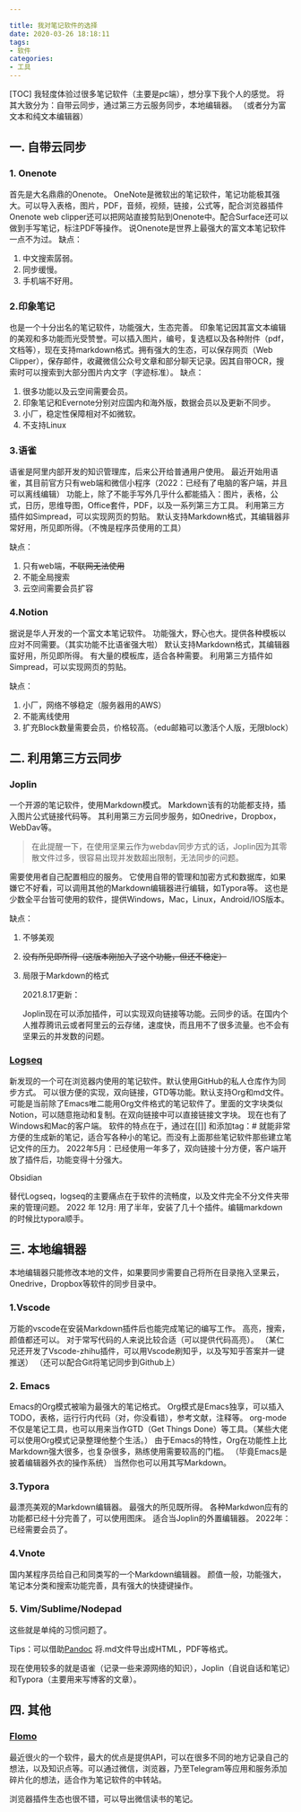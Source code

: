 ```yaml
---

title: 我对笔记软件的选择
date: 2020-03-26 18:18:11
tags: 
- 软件 
categories: 
- 工具
---
```

[TOC]
我轻度体验过很多笔记软件（主要是pc端），想分享下我个人的感觉。
将其大致分为：自带云同步，通过第三方云服务同步，本地编辑器。
（或者分为富文本和纯文本编辑器）

## 一. 自带云同步

### 1. Onenote

首先是大名鼎鼎的Onenote。
OneNote是微软出的笔记软件，笔记功能极其强大。可以导入表格，图片，PDF，音频，视频，链接，公式等，配合浏览器插件Onenote web clipper还可以把网站直接剪贴到Onenote中。配合Surface还可以做到手写笔记，标注PDF等操作。
说Onenote是世界上最强大的富文本笔记软件一点不为过。
缺点：

1. 中文搜索孱弱。
2. 同步缓慢。
3. 手机端不好用。

### 2.印象笔记

也是一个十分出名的笔记软件，功能强大，生态完善。
印象笔记因其富文本编辑的美观和多功能而光受赞誉。可以插入图片，编号，复选框以及各种附件（pdf，文档等），现在支持markdown格式。拥有强大的生态，可以保存网页（Web Clipper），保存邮件，收藏微信公众号文章和部分聊天记录。因其自带OCR，搜索时可以搜索到大部分图片内文字（字迹标准）。
缺点：

1. 很多功能以及云空间需要会员。
2. 印象笔记和Evernote分别对应国内和海外版，数据会员以及更新不同步。
3. 小厂，稳定性保障相对不如微软。
4. 不支持Linux

### 3.语雀

语雀是阿里内部开发的知识管理库，后来公开给普通用户使用。
最近开始用语雀，其目前官方只有web端和微信小程序（2022：已经有了电脑的客户端，并且可以离线编辑）
功能上，除了不能手写外几乎什么都能插入：图片，表格，公式，日历，思维导图，Office套件，PDF，以及一系列第三方工具。
利用第三方插件如Simpread，可以实现网页的剪贴。
默认支持Markdown格式，其编辑器非常好用，所见即所得。（不愧是程序员使用的工具）

缺点：

1. 只有web端，~~不联网无法使用~~
2. 不能全局搜索
3. 云空间需要会员扩容

### 4.Notion

据说是华人开发的一个富文本笔记软件。
功能强大，野心也大。提供各种模板以应对不同需要。（其实功能不比语雀强大啦）
默认支持Markdown格式，其编辑器蛮好用，所见即所得。
有大量的模板库，适合各种需要。
利用第三方插件如Simpread，可以实现网页的剪贴。

缺点：

1. 小厂，网络不够稳定（服务器用的AWS）
2. 不能离线使用
3. 扩充Block数量需要会员，价格较高。（edu邮箱可以激活个人版，无限block）

## 二. 利用第三方云同步

### Joplin

一个开源的笔记软件，使用Markdown模式。
Markdown该有的功能都支持，插入图片公式链接代码等。
其利用第三方云同步服务，如Onedrive，Dropbox，WebDav等。

> 在此提醒一下，在使用坚果云作为webdav同步方式的话，Joplin因为其零散文件过多，很容易出现并发数超出限制，无法同步的问题。

需要使用者自己配置相应的服务。
它使用自带的管理和加密方式和数据库，如果嫌它不好看，可以调用其他的Markdown编辑器进行编辑，如Typora等。
这也是少数全平台皆可使用的软件，提供Windows，Mac，Linux，Android/IOS版本。

缺点：

1. 不够美观

2. ~~没有所见即所得（这版本刚加入了这个功能，但还不稳定）~~

3. 局限于Markdown的格式

   2021.8.17更新：

   Joplin现在可以添加插件，可以实现双向链接等功能。云同步的话。在国内个人推荐腾讯云或者阿里云的云存储，速度快，而且用不了很多流量。也不会有坚果云的并发数的问题。

### [Logseq](https://logseq.com)

新发现的一个可在浏览器内使用的笔记软件。默认使用GitHub的私人仓库作为同步方式。
可以很方便的实现，双向链接，GTD等功能。默认支持Org和md文件。可能是当前除了Emacs唯二能用Org文件格式的笔记软件了。里面的文字块类似Notion，可以随意拖动和复制。在双向链接中可以直接链接文字块。
现在也有了Windows和Mac的客户端。
软件的特点在于，通过在[[]] 和添加tag：# 就能非常方便的生成新的笔记，适合写各种小的笔记。而没有上面那些笔记软件那些建立笔记文件的压力。
2022年5月：已经使用一年多了，双向链接十分方便，客户端开放了插件后，功能变得十分强大。

Obsidian 

替代Logseq，logseq的主要痛点在于软件的流畅度，以及文件完全不分文件夹带来的管理问题。
2022 年 12月: 用了半年，安装了几十个插件。编辑markdown 的时候比typora顺手。
## 三. 本地编辑器

本地编辑器只能修改本地的文件，如果要同步需要自己将所在目录拖入坚果云，Onedrive，Dropbox等软件的同步目录中。

### 1.Vscode

万能的vscode在安装Markdown插件后也能完成笔记的编写工作。
高亮，搜索，颜值都还可以。
对于常写代码的人来说比较合适（可以提供代码高亮）。
（某仁兄还开发了Vscode-zhihu插件，可以用Vscode刷知乎，以及写知乎答案并一键推送）
（还可以配合Git将笔记同步到Github上）

### 2. Emacs

Emacs的Org模式被喻为最强大的笔记格式。
Org模式是Emacs独享，可以插入TODO，表格，运行行内代码（对，你没看错），参考文献，注释等。
org-mode不仅是笔记工具，也可以用来当作GTD（Get Things Done）等工具。（某些大佬可以使用Org模式记录整理他整个生活。）
由于Emacs的特性，Org在功能性上比Markdown强大很多，也复杂很多，熟练使用需要较高的门槛。
（毕竟Emacs是披着编辑器外衣的操作系统）
当然你也可以用其写Markdown。

### 3.Typora

最漂亮美观的Markdown编辑器。
最强大的所见既所得。
各种Markdwon应有的功能都已经十分完善了，可以使用图床。
适合当Joplin的外置编辑器。
2022年：已经需要会员了。

### 4.Vnote

国内某程序员给自己和同类写的一个Markdown编辑器。
颜值一般，功能强大，笔记本分类和搜索功能完善，具有强大的快捷键操作。

### 5. Vim/Sublime/Nodepad

这些就是单纯的习惯问题了。

Tips：可以借助[Pandoc](https://github.com/jgm/pandoc) 将.md文件导出成HTML，PDF等格式。



现在使用较多的就是语雀（记录一些来源网络的知识），Joplin（自说自话和笔记）和Typora（主要用来写博客的文章）。



## 四. 其他

### [Flomo](https://flomoapp.com)

最近很火的一个软件，最大的优点是提供API，可以在很多不同的地方记录自己的想法，以及知识点等。可以通过微信，浏览器，乃至Telegram等应用和服务添加碎片化的想法，适合作为笔记软件的中转站。

浏览器插件生态也很不错，可以导出微信读书的笔记。

